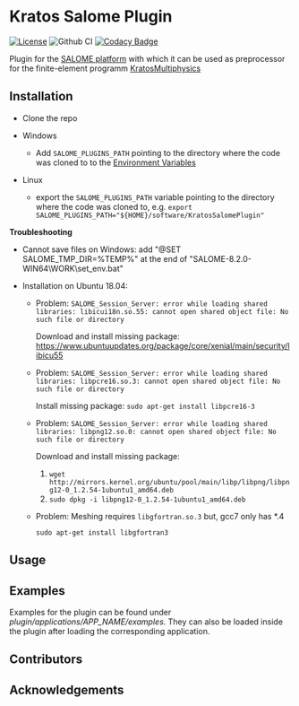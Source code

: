 # Kratos Salome Plugin
[![License](https://img.shields.io/badge/License-BSD%203--Clause-blue.svg)](https://opensource.org/licenses/BSD-3-Clause) ![Github CI](https://github.com/philbucher/KratosSalomePlugin/workflows/Plugin%20CI/badge.svg) [![Codacy Badge](https://api.codacy.com/project/badge/Grade/6a94f3a9a36b409285fe6c27d8adf9d9)](https://www.codacy.com?utm_source=github.com&amp;utm_medium=referral&amp;utm_content=philbucher/KratosSalomePlugin&amp;utm_campaign=Badge_Grade)

Plugin for the [SALOME platform](https://www.salome-platform.org/) with which it can be used as preprocessor for the finite-element programm [KratosMultiphysics](https://github.com/KratosMultiphysics/Kratos)

## Installation
- Clone the repo

- Windows
    - Add `SALOME_PLUGINS_PATH` pointing to the directory where the code was cloned to to the [Environment Variables](https://www.computerhope.com/issues/ch000549.htm)

- Linux
    - export the `SALOME_PLUGINS_PATH` variable pointing to the directory where the code was cloned to, e.g.
    `export SALOME_PLUGINS_PATH="${HOME}/software/KratosSalomePlugin"`

**Troubleshooting**
- Cannot save files on Windows:
    add "@SET SALOME_TMP_DIR=%TEMP%" at the end of "SALOME-8.2.0-WIN64\WORK\set_env.bat"

- Installation on Ubuntu 18.04:
    - Problem:
        `SALOME_Session_Server: error while loading shared libraries: libicui18n.so.55: cannot open shared object file: No such file or directory`

        Download and install missing package: https://www.ubuntuupdates.org/package/core/xenial/main/security/libicu55

    - Problem:
        `SALOME_Session_Server: error while loading shared libraries: libpcre16.so.3: cannot open shared object file: No such file or directory`

        Install missing package:
        `sudo apt-get install libpcre16-3`

    - Problem:
        `SALOME_Session_Server: error while loading shared libraries: libpng12.so.0: cannot open shared object file: No such file or directory`

        Download and install missing package:
        1. `wget http://mirrors.kernel.org/ubuntu/pool/main/libp/libpng/libpng12-0_1.2.54-1ubuntu1_amd64.deb`
        2. `sudo dpkg -i libpng12-0_1.2.54-1ubuntu1_amd64.deb`

    - Problem: Meshing requires `libgfortran.so.3` but, gcc7 only has *.4

        `sudo apt-get install libgfortran3`

## Usage

## Examples
Examples for the plugin can be found under *plugin/applications/APP_NAME/examples*.
They can also be loaded inside the plugin after loading the corresponding application.

## Contributors

## Acknowledgements
